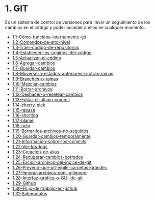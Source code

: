 # 1. GIT

Es un sistema de control de versiones para llevar un seguimiento de los
cambios en el código y poder acceder a ellos en cualquier momento.



[comment]:STARTING_GENERATED_TOC

* [1.1-Cómo-funciona-internamente-git](<./content/1.1-Cómo-funciona-internamente-git.md>)
* [1.2-Comandos-de-alto-nivel](<./content/1.2-Comandos-de-alto-nivel.md>)
* [1.3-Traer-código-de-repositorios](<./content/1.3-Traer-código-de-repositorios.md>)
* [1.4-Establecer-los-origines-del-código](<./content/1.4-Establecer-los-origines-del-código.md>)
* [1.5-Actualizar-el-código](<./content/1.5-Actualizar-el-código.md>)
* [1.6-Agregar-cambios](<./content/1.6-Agregar-cambios.md>)
* [1.7-Guardar-cambios](<./content/1.7-Guardar-cambios.md>)
* [1.8-Moverse-a-estados-anteriores-u-otras-ramas](<./content/1.8-Moverse-a-estados-anteriores-u-otras-ramas.md>)
* [1.9-Branches-o-ramas](<./content/1.9-Branches-o-ramas.md>)
* [1.10-Mezclar-cambios](<./content/1.10-Mezclar-cambios.md>)
* [1.11-Borrar-archivos](<./content/1.11-Borrar-archivos.md>)
* [1.12-Deshacer-o-resetear-cambios](<./content/1.12-Deshacer-o-resetear-cambios.md>)
* [1.13-Editar-el-último-commit](<./content/1.13-Editar-el-último-commit.md>)
* [1.14-cherry-pick](<./content/1.14-cherry-pick.md>)
* [1.15-rebase](<./content/1.15-rebase.md>)
* [1.16-shortlog](<./content/1.16-shortlog.md>)
* [1.17-blame](<./content/1.17-blame.md>)
* [1.18-help](<./content/1.18-help.md>)
* [1.19-Borrar-los-archivos-no-seguidos](<./content/1.19-Borrar-los-archivos-no-seguidos.md>)
* [1.20-Guardar-cambios-temporalmente](<./content/1.20-Guardar-cambios-temporalmente.md>)
* [1.21-Información-sobre-los-commits](<./content/1.21-Información-sobre-los-commits.md>)
* [1.22-Ver-los-logs](<./content/1.22-Ver-los-logs.md>)
* [1.23-Creación-de-alias](<./content/1.23-Creación-de-alias.md>)
* [1.24-Recuperar-cambios-borrados](<./content/1.24-Recuperar-cambios-borrados.md>)
* [1.25-Excluir-archivos-del-indice-de-git](<./content/1.25-Excluir-archivos-del-indice-de-git.md>)
* [1.26-Prevenir-que-git-vigile-carpetas-grandes](<./content/1.26-Prevenir-que-git-vigile-carpetas-grandes.md>)
* [1.27-Ignorar-archivos-con-.gitignore](<./content/1.27-Ignorar-archivos-con-.gitignore.md>)
* [1.28-Interfaz-gráfica-o-GUI-de-git](<./content/1.28-Interfaz-gráfica-o-GUI-de-git.md>)
* [1.29-Github](<./content/1.29-Github.md>)
* [1.30-Flujo-de-trabajo-en-github](<./content/1.30-Flujo-de-trabajo-en-github.md>)
* [1.31-Submodulos](<./content/1.31-Submodulos.md>)

[comment]:ENDING_GENERATED_TOC